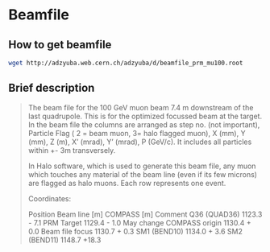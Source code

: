 # Beamfile

## How to get beamfile

```bash
wget http://adzyuba.web.cern.ch/adzyuba/d/beamfile_prm_mu100.root
```

## Brief description

> The beam file for the 100 GeV muon beam 7.4 m downstream of the last quadrupole.
> This is for the optimized focussed beam at the target. In the beam file the
> columns are arranged as step no. (not important), Particle Flag ( 2 = beam muon,
> 3= halo flagged muon), X (mm), Y (mm), Z (m), X’ (mrad), Y’ (mrad), P (GeV/c).
> It includes all particles within +- 3m transversely.
> 
> In Halo software, which is used to generate this beam file, any muon which
> touches any material of the beam line  (even if its few microns) are flagged as
> halo muons. Each row represents one event.
> 
> Coordinates:
> 
> Position	Beam line [m]	COMPASS [m]	Comment
>  Q36 (QUAD36)	1123.3		- 7.1
>  PRM Target	1129.4		- 1.0		May change
>  COMPASS origin	1130.4		+ 0.0
>  Beam file focus	1130.7		+ 0.3
>  SM1 (BEND10)	1134.0		+ 3.6
>  SM2 (BEND11)	1148.7		+18.3
